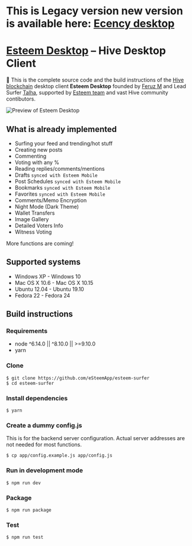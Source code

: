 # This is Legacy version new version is available here: [Ecency desktop][ecency_desktop]
# [Esteem Desktop][esteem_desktop] – Hive Desktop Client

🎉 This is the complete source code and the build instructions of the [Hive blockchain](https://hive.io/) desktop client **Esteem Desktop** founded by [Feruz M](https://esteem.app/@good-karma) and Lead Surfer [Talha](https://esteem.app/@talhasch), supported by [Esteem team](https://esteem.app/@esteemapp) and vast Hive community contibutors.

![Preview of Esteem Desktop](https://img.esteem.app/utif67.jpg)

## What is already implemented

- Surfing your feed and trending/hot stuff
- Creating new posts
- Commenting
- Voting with any %
- Reading replies/comments/mentions
- Drafts `synced with Esteem Mobile`
- Post Schedules `synced with Esteem Mobile`
- Bookmarks `synced with Esteem Mobile`
- Favorites `synced with Esteem Mobile`
- Comments/Memo Encryption
- Night Mode (Dark Theme)
- Wallet Transfers
- Image Gallery
- Detailed Voters Info
- Witness Voting

More functions are coming!

## Supported systems

- Windows XP - Windows 10
- Mac OS X 10.6 - Mac OS X 10.15
- Ubuntu 12.04 - Ubuntu 19.10
- Fedora 22 - Fedora 24

## Build instructions

### Requirements

- node ^6.14.0 || ^8.10.0 || >=9.10.0
- yarn

### Clone

```
$ git clone https://github.com/eSteemApp/esteem-surfer
$ cd esteem-surfer
```

### Install dependencies

```
$ yarn
```

### Create a dummy config.js

This is for the backend server configuration. Actual server addresses are not needed for most functions.

```
$ cp app/config.example.js app/config.js
```

### Run in development mode

```
$ npm run dev
```

### Package

```
$ npm run package
```

### Test

```
$ npm run test
```

[//]: # 'LINKS'
[esteem_desktop]: https://esteem.app
[ecency_desktop]: https://github.com/ecency/ecency-vision

